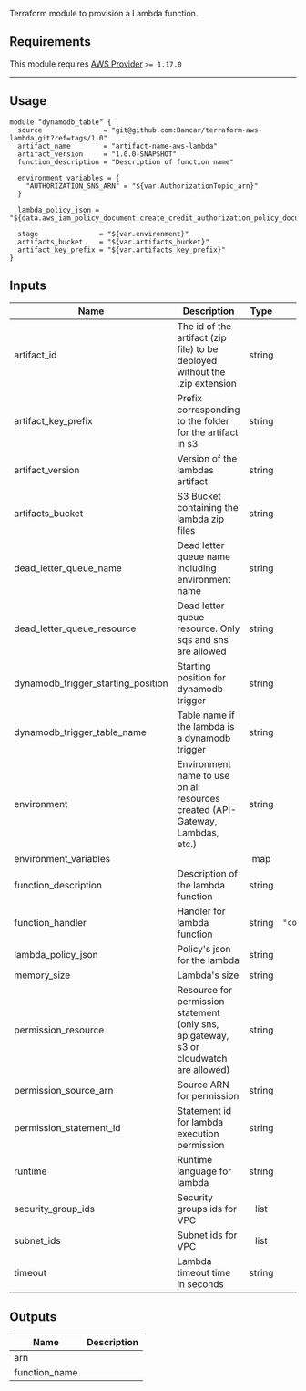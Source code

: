 Terraform module to provision a Lambda function.

## Requirements

This module requires [AWS Provider](https://github.com/terraform-providers/terraform-provider-aws) `>= 1.17.0`


---

## Usage

```hcl
module "dynamodb_table" {
  source               = "git@github.com:Bancar/terraform-aws-lambda.git?ref=tags/1.0"
  artifact_name        = "artifact-name-aws-lambda"
  artifact_version     = "1.0.0-SNAPSHOT"
  function_description = "Description of function name"

  environment_variables = {
    "AUTHORIZATION_SNS_ARN" = "${var.AuthorizationTopic_arn}"
  }

  lambda_policy_json = "${data.aws_iam_policy_document.create_credit_authorization_policy_document.json}"

  stage               = "${var.environment}"
  artifacts_bucket    = "${var.artifacts_bucket}"
  artifact_key_prefix = "${var.artifacts_key_prefix}"
}
```


<!-- BEGINNING OF PRE-COMMIT-TERRAFORM DOCS HOOK -->


## Inputs

| Name | Description | Type | Default | Required |
|------|-------------|:----:|:-----:|:-----:|
| artifact\_id | The id of the artifact (zip file) to be deployed without the .zip extension | string | n/a | yes |
| artifact\_key\_prefix | Prefix corresponding to the folder for the artifact in s3 | string | n/a | yes |
| artifact\_version | Version of the lambdas artifact | string | `"SNAPSHOT"` | no |
| artifacts\_bucket | S3 Bucket containing the lambda zip files | string | n/a | yes |
| dead\_letter\_queue\_name | Dead letter queue name including environment name | string | `""` | no |
| dead\_letter\_queue\_resource | Dead letter queue resource. Only sqs and sns are allowed | string | `"sqs"` | no |
| dynamodb\_trigger\_starting\_position | Starting position for dynamodb trigger | string | `"LATEST"` | no |
| dynamodb\_trigger\_table\_name | Table name if the lambda is a dynamodb trigger | string | `""` | no |
| environment | Environment name to use on all resources created (API-Gateway, Lambdas, etc.) | string | n/a | yes |
| environment\_variables |  | map | `<map>` | no |
| function\_description | Description of the lambda function | string | n/a | yes |
| function\_handler | Handler for lambda function | string | `"com.bancar.services.MainHandler"` | no |
| lambda\_policy\_json | Policy's json for the lambda | string | n/a | yes |
| memory\_size | Lambda's size | string | `"512"` | no |
| permission\_resource | Resource for permission statement (only sns, apigateway, s3 or cloudwatch are allowed) | string | `""` | no |
| permission\_source\_arn | Source ARN for permission | string | `""` | no |
| permission\_statement\_id | Statement id for lambda execution permission | string | `""` | no |
| runtime | Runtime language for lambda | string | `"java8"` | no |
| security\_group\_ids | Security groups ids for VPC | list | `<list>` | no |
| subnet\_ids | Subnet ids for VPC | list | `<list>` | no |
| timeout | Lambda timeout time in seconds | string | `"900"` | no |

## Outputs

| Name | Description |
|------|-------------|
| arn |  |
| function\_name |  |


<!-- END OF PRE-COMMIT-TERRAFORM DOCS HOOK -->
